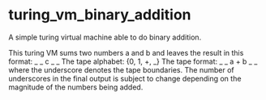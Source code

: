 # turing_vm_binary_addition
A simple turing virtual machine able to do binary addition.

This turing VM sums two numbers a and b and leaves the result in this format: _ _ c _ _
The tape alphabet: {0, 1, +, _}
The tape format: _ _ a + b _ _ where the underscore denotes the tape boundaries. The number of underscores in the final output
is subject to change depending on the magnitude of the numbers being added.
